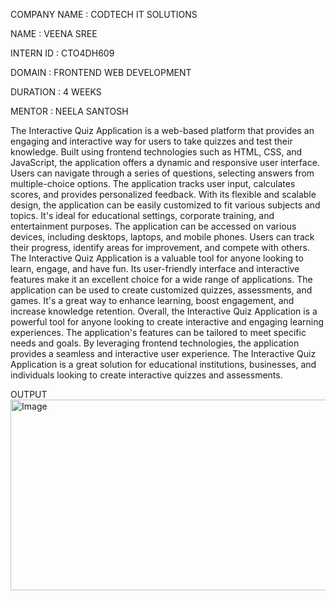
  COMPANY NAME  :  CODTECH IT SOLUTIONS

  NAME          :    VEENA SREE

  INTERN ID     :   CTO4DH609

  DOMAIN        :   FRONTEND WEB DEVELOPMENT

  DURATION      :   4 WEEKS

  MENTOR        :  NEELA SANTOSH 

  The Interactive Quiz Application is a web-based platform that provides an engaging and interactive way for users to take quizzes and test their knowledge. Built using frontend technologies such as HTML, CSS, and JavaScript, the application offers a dynamic and responsive user interface. Users can navigate through a series of questions, selecting answers from multiple-choice options. The application tracks user input, calculates scores, and provides personalized feedback. With its flexible and scalable design, the application can be easily customized to fit various subjects and topics. It's ideal for educational settings, corporate training, and entertainment purposes. The application can be accessed on various devices, including desktops, laptops, and mobile phones. Users can track their progress, identify areas for improvement, and compete with others. The Interactive Quiz Application is a valuable tool for anyone looking to learn, engage, and have fun. Its user-friendly interface and interactive features make it an excellent choice for a wide range of applications. The application can be used to create customized quizzes, assessments, and games. It's a great way to enhance learning, boost engagement, and increase knowledge retention. Overall, the Interactive Quiz Application is a powerful tool for anyone looking to create interactive and engaging learning experiences. The application's features can be tailored to meet specific needs and goals. By leveraging frontend technologies, the application provides a seamless and interactive user experience. The Interactive Quiz Application is a great solution for educational institutions, businesses, and individuals looking to create interactive quizzes and assessments.

OUTPUT
<img width="969" height="305" alt="Image" src="https://github.com/user-attachments/assets/ceef68c5-fb39-47f7-b7b6-1f03cf96ccfc" />
